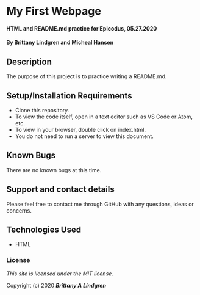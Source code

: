# My First Webpage

#### HTML and README.md practice for Epicodus, 05.27.2020

#### By Brittany Lindgren and Micheal Hansen

## Description

The purpose of this project is to practice writing a README.md.

## Setup/Installation Requirements

* Clone this repository.
* To view the code itself, open in a text editor such as VS Code or Atom, etc.
* To view in your browser, double click on index.html.
* You do not need to run a server to view this document.

## Known Bugs

There are no known bugs at this time. 

## Support and contact details

Please feel free to contact me through GitHub with any questions, ideas or concerns.

## Technologies Used

* HTML

### License

*This site is licensed under the MIT license.*

Copyright (c) 2020 **_Brittany A Lindgren_**